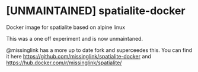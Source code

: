 # [UNMAINTAINED] spatialite-docker
Docker image for spatialite based on alpine linux

This was a one off experiment and is now unmaintaned.

@missinglink has a more up to date fork and superceedes this. You can find it here https://github.com/missinglink/spatialite-docker and https://hub.docker.com/r/missinglink/spatialite/

